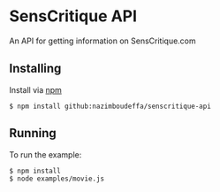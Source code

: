 SensCritique API
====================

An API for getting information on SensCritique.com

## Installing
Install via [npm](https://npmjs.com)

    $ npm install github:nazimboudeffa/senscritique-api

## Running
To run the example:

    $ npm install
    $ node examples/movie.js
